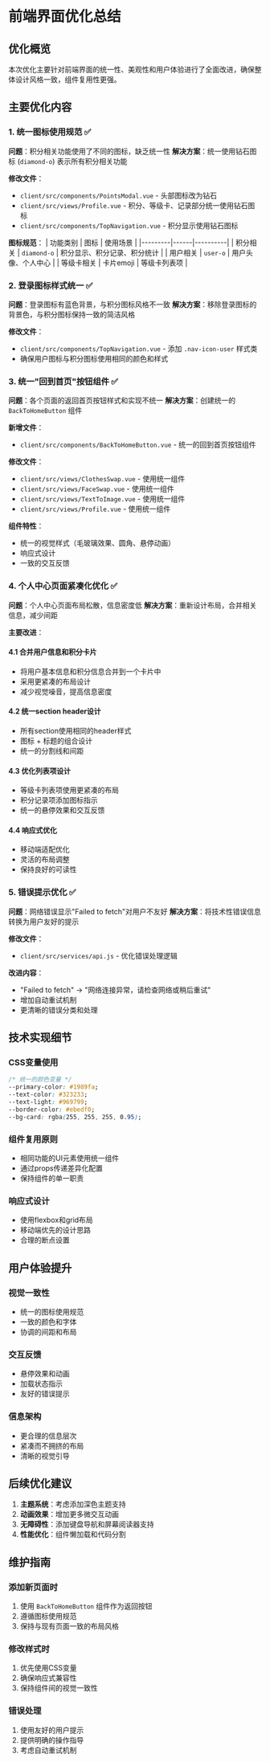 # 前端界面优化总结

## 优化概览

本次优化主要针对前端界面的统一性、美观性和用户体验进行了全面改进，确保整体设计风格一致，组件复用性更强。

## 主要优化内容

### 1. 统一图标使用规范 ✅

**问题**：积分相关功能使用了不同的图标，缺乏统一性
**解决方案**：统一使用钻石图标 (`diamond-o`) 表示所有积分相关功能

**修改文件**：
- `client/src/components/PointsModal.vue` - 头部图标改为钻石
- `client/src/views/Profile.vue` - 积分、等级卡、记录部分统一使用钻石图标
- `client/src/components/TopNavigation.vue` - 积分显示使用钻石图标

**图标规范**：
| 功能类别 | 图标 | 使用场景 |
|---------|------|----------|
| 积分相关 | `diamond-o` | 积分显示、积分记录、积分统计 |
| 用户相关 | `user-o` | 用户头像、个人中心 |
| 等级卡相关 | 卡片emoji | 等级卡列表项 |

### 2. 登录图标样式统一 ✅

**问题**：登录图标有蓝色背景，与积分图标风格不一致
**解决方案**：移除登录图标的背景色，与积分图标保持一致的简洁风格

**修改文件**：
- `client/src/components/TopNavigation.vue` - 添加 `.nav-icon-user` 样式类
- 确保用户图标与积分图标使用相同的颜色和样式

### 3. 统一"回到首页"按钮组件 ✅

**问题**：各个页面的返回首页按钮样式和实现不统一
**解决方案**：创建统一的 `BackToHomeButton` 组件

**新增文件**：
- `client/src/components/BackToHomeButton.vue` - 统一的回到首页按钮组件

**修改文件**：
- `client/src/views/ClothesSwap.vue` - 使用统一组件
- `client/src/views/FaceSwap.vue` - 使用统一组件  
- `client/src/views/TextToImage.vue` - 使用统一组件
- `client/src/views/Profile.vue` - 使用统一组件

**组件特性**：
- 统一的视觉样式（毛玻璃效果、圆角、悬停动画）
- 响应式设计
- 一致的交互反馈

### 4. 个人中心页面紧凑化优化 ✅

**问题**：个人中心页面布局松散，信息密度低
**解决方案**：重新设计布局，合并相关信息，减少间距

**主要改进**：

#### 4.1 合并用户信息和积分卡片
- 将用户基本信息和积分信息合并到一个卡片中
- 采用更紧凑的布局设计
- 减少视觉噪音，提高信息密度

#### 4.2 统一section header设计
- 所有section使用相同的header样式
- 图标 + 标题的组合设计
- 统一的分割线和间距

#### 4.3 优化列表项设计
- 等级卡列表项使用更紧凑的布局
- 积分记录项添加图标指示
- 统一的悬停效果和交互反馈

#### 4.4 响应式优化
- 移动端适配优化
- 灵活的布局调整
- 保持良好的可读性

### 5. 错误提示优化 ✅

**问题**：网络错误显示"Failed to fetch"对用户不友好
**解决方案**：将技术性错误信息转换为用户友好的提示

**修改文件**：
- `client/src/services/api.js` - 优化错误处理逻辑

**改进内容**：
- "Failed to fetch" → "网络连接异常，请检查网络或稍后重试"
- 增加自动重试机制
- 更清晰的错误分类和处理

## 技术实现细节

### CSS变量使用
```css
/* 统一的颜色变量 */
--primary-color: #1989fa;
--text-color: #323233;
--text-light: #969799;
--border-color: #ebedf0;
--bg-card: rgba(255, 255, 255, 0.95);
```

### 组件复用原则
- 相同功能的UI元素使用统一组件
- 通过props传递差异化配置
- 保持组件的单一职责

### 响应式设计
- 使用flexbox和grid布局
- 移动端优先的设计思路
- 合理的断点设置

## 用户体验提升

### 视觉一致性
- 统一的图标使用规范
- 一致的颜色和字体
- 协调的间距和布局

### 交互反馈
- 悬停效果和动画
- 加载状态指示
- 友好的错误提示

### 信息架构
- 更合理的信息层次
- 紧凑而不拥挤的布局
- 清晰的视觉引导

## 后续优化建议

1. **主题系统**：考虑添加深色主题支持
2. **动画效果**：增加更多微交互动画
3. **无障碍性**：添加键盘导航和屏幕阅读器支持
4. **性能优化**：组件懒加载和代码分割

## 维护指南

### 添加新页面时
1. 使用 `BackToHomeButton` 组件作为返回按钮
2. 遵循图标使用规范
3. 保持与现有页面一致的布局风格

### 修改样式时
1. 优先使用CSS变量
2. 确保响应式兼容性
3. 保持组件间的视觉一致性

### 错误处理
1. 使用友好的用户提示
2. 提供明确的操作指导
3. 考虑自动重试机制
